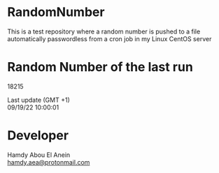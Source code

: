 # RandomNumber    
This is a test repository where a random number is pushed to a file automatically passwordless from a cron job in my Linux CentOS server    
# Random Number of the last run   
18215
      
Last update (GMT +1)    
09/19/22 10:00:01
# Developer    
Hamdy Abou El Anein   
hamdy.aea@protonmail.com
